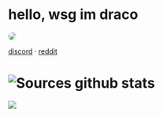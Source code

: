 # hello, wsg im draco 

<img src="https://cdn.discordapp.com/attachments/697225367970250853/784247799176888331/image0.gif" style="border-radius: 95%;">

<a href="https://discord.bio/p/8203">discord</a> 
·
<a href=https://www.reddit.com/user/glockout->reddit</a> 

# ![Sources github stats](https://github-readme-stats.vercel.app/api?username=codeinelov&show_icons=true&theme=dark)
<a href="https://github.com/31th?tab=repositories">
  <img align="center" src="https://github-readme-stats.vercel.app/api/top-langs/?username=codeinelov&theme=dark&layout=compact" />
  
